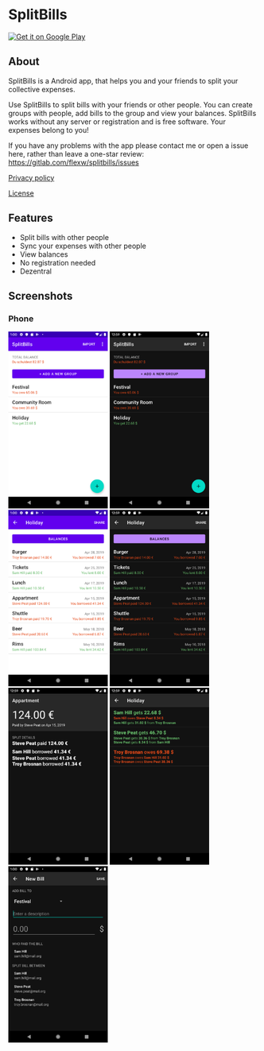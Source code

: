 # SplitBills

<a href='https://play.google.com/store/apps/details?id=org.weilbach.splitbills&pcampaignid=MKT-Other-global-all-co-prtnr-py-PartBadge-Mar2515-1'>
<img alt='Get it on Google Play' src='https://play.google.com/intl/en_us/badges/images/generic/en_badge_web_generic.png' width="200"/>
</a>

## About

SplitBills is a Android app, that helps you and your friends to split your collective expenses.


Use SplitBills to split bills with your friends or other people. You can create groups with people, add bills to the group and view your balances. SplitBills works without any server or registration and is free software. Your expenses belong to you!

If you have any problems with the app please contact me or open a issue here, rather than leave a one-star review: https://gitlab.com/flexw/splitbills/issues


[Privacy policy](PRIVACY_POLICY.md)


[License](LICENSE)

## Features

* Split bills with other people
* Sync your expenses with other people
* View balances
* No registration needed
* Dezentral

## Screenshots

### Phone

<img src="screenshots/phone/phone_light_groups_english.png" alt="drawing" width="200"/>
<img src="screenshots/phone/phone_dark_groups_english.png" alt="drawing" width="200"/>
<img src="screenshots/phone/phone_light_bills_english.png" alt="drawing" width="200"/>
<img src="screenshots/phone/phone_dark_bills_english.png" alt="drawing" width="200"/>
<img src="screenshots/phone/phone_dark_bill_detail_english.png" alt="drawing" width="200"/>
<img src="screenshots/phone/phone_dark_balance_english.png" alt="drawing" width="200"/>
<img src="screenshots/phone/phone_dark_add_bill_english.png" alt="drawing" width="200"/>
